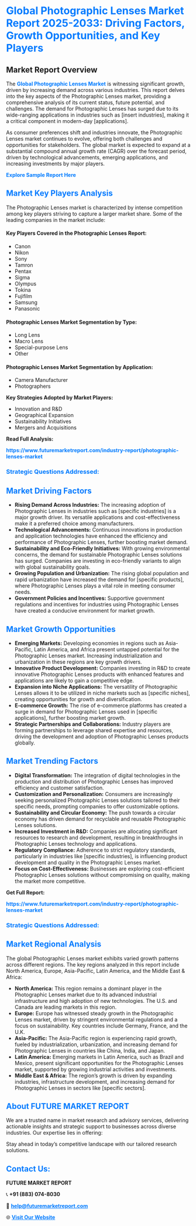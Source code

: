 <h1 style="color: #007BFF;">Global Photographic Lenses Market Report 2025-2033: Driving Factors, Growth Opportunities, and Key Players</h1>

<section id="overview">
<h2>Market Report Overview</h2>
<p>The <a href="https://www.futuremarketreport.com/industry-report/photographic-lenses-market" style="color: #007BFF; text-decoration: none;"><strong>Global Photographic Lenses Market</strong></a> is witnessing significant growth, driven by increasing demand across various industries. This report delves into the key aspects of the Photographic Lenses market, providing a comprehensive analysis of its current status, future potential, and challenges. The demand for Photographic Lenses has surged due to its wide-ranging applications in industries such as [insert industries], making it a critical component in modern-day [applications].</p>
<p>As consumer preferences shift and industries innovate, the Photographic Lenses market continues to evolve, offering both challenges and opportunities for stakeholders. The global market is expected to expand at a substantial compound annual growth rate (CAGR) over the forecast period, driven by technological advancements, emerging applications, and increasing investments by major players.</p>
</section>

<section id="overview">
<p><a href="https://www.futuremarketreport.com/request-sample/reportId=83537" style="color: #007BFF; text-decoration: none;"><strong>Explore Sample Report Here</strong></a></p>
</section>

<section id="key-players">
<h2 style="color: #007BFF;">Market Key Players Analysis</h2>
<p>The Photographic Lenses market is characterized by intense competition among key players striving to capture a larger market share. Some of the leading companies in the market include:</p>
<h4>Key Players Covered in the Photographic Lenses Report:</h4>
<ul><li>Canon</li><li>Nikon</li><li>Sony</li><li>Tamron</li><li>Pentax</li><li>Sigma</li><li>Olympus</li><li>Tokina</li><li>Fujifilm</li><li>Samsung</li><li>Panasonic</li></ul>
<h4>Photographic Lenses Market Segmentation by Type:</h4>
<ul><li>Long Lens</li><li>Macro Lens</li><li>Special-purpose Lens</li><li>Other</li></ul>

<h4>Photographic Lenses Market Segmentation by Application:</h4>
<ul><li>Camera Manufacturer</li><li>Photographers</li></ul>
<p><strong>Key Strategies Adopted by Market Players:</strong></p>
<ul>
<li>Innovation and R&D</li>
<li>Geographical Expansion</li>
<li>Sustainability Initiatives</li>
<li>Mergers and Acquisitions</li>
</ul>
</section>

<section>
<p><strong>Read Full Analysis: </strong></p><a href="https://www.futuremarketreport.com/industry-report/photographic-lenses-market" style="color: #007BFF; text-decoration: none;"><strong>https://www.futuremarketreport.com/industry-report/photographic-lenses-market</strong></a>
<h3 style="color: #007BFF;">Strategic Questions Addressed:</h3>
</section>

<section id="driving-factors">
<h2 style="color: #007BFF;">Market Driving Factors</h2>
<ul>
<li><strong>Rising Demand Across Industries:</strong> The increasing adoption of Photographic Lenses in industries such as [specific industries] is a major growth driver. Its versatile applications and cost-effectiveness make it a preferred choice among manufacturers.</li>
<li><strong>Technological Advancements:</strong> Continuous innovations in production and application technologies have enhanced the efficiency and performance of Photographic Lenses, further boosting market demand.</li>
<li><strong>Sustainability and Eco-Friendly Initiatives:</strong> With growing environmental concerns, the demand for sustainable Photographic Lenses solutions has surged. Companies are investing in eco-friendly variants to align with global sustainability goals.</li>
<li><strong>Growing Population and Urbanization:</strong> The rising global population and rapid urbanization have increased the demand for [specific products], where Photographic Lenses plays a vital role in meeting consumer needs.</li>
<li><strong>Government Policies and Incentives:</strong> Supportive government regulations and incentives for industries using Photographic Lenses have created a conducive environment for market growth.</li>
</ul>
</section>

<section id="growth-opportunities">
<h2 style="color: #007BFF;">Market Growth Opportunities</h2>
<ul>
<li><strong>Emerging Markets:</strong> Developing economies in regions such as Asia-Pacific, Latin America, and Africa present untapped potential for the Photographic Lenses market. Increasing industrialization and urbanization in these regions are key growth drivers.</li>
<li><strong>Innovative Product Development:</strong> Companies investing in R&D to create innovative Photographic Lenses products with enhanced features and applications are likely to gain a competitive edge.</li>
<li><strong>Expansion into Niche Applications:</strong> The versatility of Photographic Lenses allows it to be utilized in niche markets such as [specific niches], creating opportunities for growth and diversification.</li>
<li><strong>E-commerce Growth:</strong> The rise of e-commerce platforms has created a surge in demand for Photographic Lenses used in [specific applications], further boosting market growth.</li>
<li><strong>Strategic Partnerships and Collaborations:</strong> Industry players are forming partnerships to leverage shared expertise and resources, driving the development and adoption of Photographic Lenses products globally.</li>
</ul>
</section>

<section id="trending-factors">
<h2 style="color: #007BFF;">Market Trending Factors</h2>
<ul>
<li><strong>Digital Transformation:</strong> The integration of digital technologies in the production and distribution of Photographic Lenses has improved efficiency and customer satisfaction.</li>
<li><strong>Customization and Personalization:</strong> Consumers are increasingly seeking personalized Photographic Lenses solutions tailored to their specific needs, prompting companies to offer customizable options.</li>
<li><strong>Sustainability and Circular Economy:</strong> The push towards a circular economy has driven demand for recyclable and reusable Photographic Lenses solutions.</li>
<li><strong>Increased Investment in R&D:</strong> Companies are allocating significant resources to research and development, resulting in breakthroughs in Photographic Lenses technology and applications.</li>
<li><strong>Regulatory Compliance:</strong> Adherence to strict regulatory standards, particularly in industries like [specific industries], is influencing product development and quality in the Photographic Lenses market.</li>
<li><strong>Focus on Cost-Effectiveness:</strong> Businesses are exploring cost-efficient Photographic Lenses solutions without compromising on quality, making the market more competitive.</li>
</ul>
</section>

<section>
<p><strong>Get Full Report: </strong></p><a href="https://www.futuremarketreport.com/industry-report/photographic-lenses-market" style="color: #007BFF; text-decoration: none;"><strong>https://www.futuremarketreport.com/industry-report/photographic-lenses-market</strong></a>
<h3 style="color: #007BFF;">Strategic Questions Addressed:</h3>
</section>


<section id="regional-analysis">
<h2 style="color: #007BFF;">Market Regional Analysis</h2>
<p>The global Photographic Lenses market exhibits varied growth patterns across different regions. The key regions analyzed in this report include North America, Europe, Asia-Pacific, Latin America, and the Middle East & Africa:</p>
<ul>
<li><strong>North America:</strong> This region remains a dominant player in the Photographic Lenses market due to its advanced industrial infrastructure and high adoption of new technologies. The U.S. and Canada are leading markets in this region.</li>
<li><strong>Europe:</strong> Europe has witnessed steady growth in the Photographic Lenses market, driven by stringent environmental regulations and a focus on sustainability. Key countries include Germany, France, and the U.K.</li>
<li><strong>Asia-Pacific:</strong> The Asia-Pacific region is experiencing rapid growth, fueled by industrialization, urbanization, and increasing demand for Photographic Lenses in countries like China, India, and Japan.</li>
<li><strong>Latin America:</strong> Emerging markets in Latin America, such as Brazil and Mexico, present significant opportunities for the Photographic Lenses market, supported by growing industrial activities and investments.</li>
<li><strong>Middle East & Africa:</strong> The region’s growth is driven by expanding industries, infrastructure development, and increasing demand for Photographic Lenses in sectors like [specific sectors].</li>
</ul>
</section>

<footer>
<h2 style="color: #007BFF;">About FUTURE MARKET REPORT</h2>
<p>We are a trusted name in market research and advisory services, delivering actionable insights and strategic support to businesses across diverse industries. Our expertise lies in offering:</p>

<p>Stay ahead in today’s competitive landscape with our tailored research solutions.</p>

<h2 style="color: #007BFF;">Contact Us:</h2>
<p><strong>FUTURE MARKET REPORT</strong></p>
<p>📞 <strong>+91 (883) 074-8030</strong></p>
<p>📧 <strong><a href="mailto:help@futuremarketreport.com" style="color: #007BFF;">help@futuremarketreport.com</a></strong></p>
<p>🌐 <strong><a href="https://www.futuremarketreport.com/" style="color: #007BFF;">Visit Our Website</a></strong></p>
</footer>
